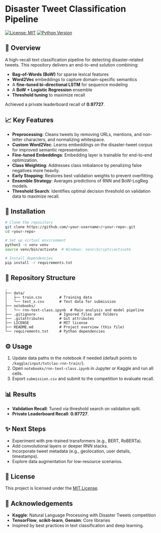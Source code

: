 # Disaster Tweet Classification Pipeline

[![License: MIT](https://img.shields.io/badge/License-MIT-yellow.svg)](https://opensource.org/licenses/MIT) [![Python Version](https://img.shields.io/badge/python-3.8%2B-blue.svg)](https://www.python.org/)

## 🚀 Overview

A high-recall text classification pipeline for detecting disaster-related tweets. This repository delivers an end-to-end solution combining:

* **Bag-of-Words (BoW)** for sparse lexical features
* **Word2Vec** embeddings to capture domain-specific semantics
* A **fine-tuned bi-directional LSTM** for sequence modeling
* A **BoW + Logistic Regression** ensemble
* **Threshold tuning** to maximize recall

Achieved a private leaderboard recall of **0.97727**.

## 📈 Key Features

* **Preprocessing**: Cleans tweets by removing URLs, mentions, and non-letter characters, and normalizing whitespace.
* **Custom Word2Vec**: Learns embeddings on the disaster-tweet corpus for improved semantic representation.
* **Fine-tuned Embeddings**: Embedding layer is trainable for end-to-end optimization.
* **Class Weighting**: Addresses class imbalance by penalizing false negatives more heavily.
* **Early Stopping**: Restores best validation weights to prevent overfitting.
* **Ensemble Strategy**: Averages predictions of RNN and BoW-LogReg models.
* **Threshold Search**: Identifies optimal decision threshold on validation data to maximize recall.

## 🔧 Installation

```bash
# Clone the repository
git clone https://github.com/<your-username>/<your-repo>.git
cd <your-repo>

# Set up virtual environment
python3 -m venv venv
source venv/bin/activate  # Windows: venv\Scripts\activate

# Install dependencies
pip install -r requirements.txt
```

## 📂 Repository Structure

```
.
├── data/
│   ├── train.csv        # Training data
│   └── test_x.csv       # Test data for submission
├── notebooks/
│   └── rnn-text-class.ipynb  # Main analysis and model pipeline
├── .gitignore           # Ignored files and folders
├── .gitattributes       # Git attributes
├── LICENSE              # MIT license
├── README.md            # Project overview (this file)
└── requirements.txt     # Python dependencies
```

## ⚙️ Usage

1. Update data paths in the notebook if needed (default points to `/kaggle/input/txtclas-rnn-train/`).
2. Open `notebooks/rnn-text-class.ipynb` in Jupyter or Kaggle and run all cells.
3. Export `submission.csv` and submit to the competition to evaluate recall.

## 📊 Results

* **Validation Recall**: Tuned via threshold search on validation split.
* **Private Leaderboard Recall**: **0.97727**.

## ✨ Next Steps

* Experiment with pre-trained transformers (e.g., BERT, RoBERTa).
* Add convolutional layers or deeper RNN stacks.
* Incorporate tweet metadata (e.g., geolocation, user details, timestamps).
* Explore data augmentation for low-resource scenarios.

## 📝 License

This project is licensed under the [MIT License](https://opensource.org/licenses/MIT).

## 🙏 Acknowledgements

* **Kaggle**: Natural Language Processing with Disaster Tweets competition
* **TensorFlow**, **scikit-learn**, **Gensim**: Core libraries
* Inspired by best practices in text classification and deep learning.

